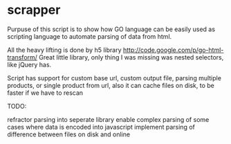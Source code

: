 scrapper
========

Purpuse of this script is to show how GO language can be easily used as scripting language to automate parsing of data from html.

All the heavy lifting is done by h5 library 
http://code.google.com/p/go-html-transform/
Great little library, only thing I was missing was nested selectors, like jQuery has.

Script has support for custom base url, custom output file, parsing multiple products, or single product from url, also it can cache files on disk, to be faster if we have to rescan

TODO:

refractor parsing into seperate library
enable complex parsing of some cases where data is encoded into javascript
implement parsing of difference between files on disk and online
